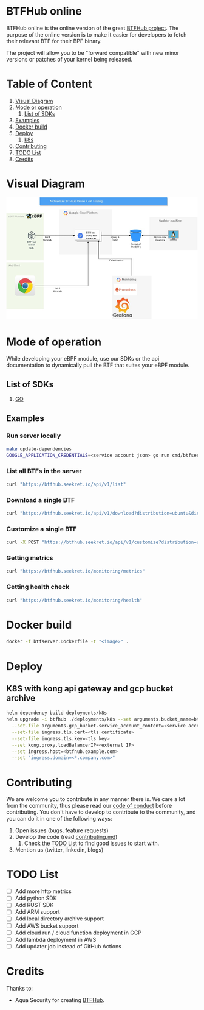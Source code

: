 # BTFHub online
BTFHub online is the online version of the great [BTFHub project](https://github.com/aquasecurity/btfhub).
The purpose of the online version is to make it easier for developers to fetch their relevant BTF for their BPF binary.

The project will allow you to be "forward compatible" with new minor versions or patches of your kernel being released.

# Table of Content
1. [Visual Diagram](#visual-diagram)
2. [Mode or operation](#mode-of-operation)
   1. [List of SDKs](#list-of-sdks)
3. [Examples](#examples)
4. [Docker build](#docker-build)
5. [Deploy](#deploy)
   1. [k8s](#k8s-with-kong-api-gateway-and-gcp-bucket-archive)
6. [Contributing](#contributing)
7. [TODO List](#todo-list)
8. [Credits](#credits)

# Visual Diagram
![](docs/BTFHubOnline.jpg)

# Mode of operation
While developing your eBPF module, use our SDKs or the api documentation to dynamically pull the BTF that suites
your eBPF module.

## List of SDKs
1. [GO](https://github.com/seek-ret/btfhub-online-go)

## Examples
### Run server locally
```bash
make update-dependencies
GOOGLE_APPLICATION_CREDENTIALS=<service account json> go run cmd/btfserver/main.go -t ./tools -p 8080 -b <bucket name>
```

### List all BTFs in the server
```bash
curl "https://btfhub.seekret.io/api/v1/list"
```

### Download a single BTF
```bash
curl "https://btfhub.seekret.io/api/v1/download?distribution=ubuntu&distribution_version=20.04&kernel_version=5.11.0-1022-gcp&arch=x86_64" -o btf.tar.gz
```

### Customize a single BTF
```bash
curl -X POST "https://btfhub.seekret.io/api/v1/customize?distribution=ubuntu&distribution_version=20.04&kernel_version=5.11.0-1022-gcp&arch=x86_64" -F bpf=@<path to bpf.core.o> -o btf.tar.gz
```

### Getting metrics
```bash
curl "https://btfhub.seekret.io/monitoring/metrics"
```

### Getting health check
```bash
curl "https://btfhub.seekret.io/monitoring/health"
```

# Docker build

```bash
docker -f btfserver.Dockerfile -t "<image>" .
```

# Deploy
## K8S with kong api gateway and gcp bucket archive
```bash
helm dependency build deployments/k8s
helm upgrade -i btfhub ./deployments/k8s --set arguments.bucket_name=btfhub           \
  --set-file arguments.gcp_bucket.service_account_content=<service account json file> \
  --set-file ingress.tls.cert=<tls certificate>                                       \
  --set-file ingress.tls.key=<tls key>                                                \
  --set kong.proxy.loadBalancerIP=<external IP>                                       \
  --set ingress.host=<btfhub.example.com>                                             \
  --set "ingress.domain=<*.company.com>" 
```

# Contributing

We are welcome you to contribute in any manner there is.
We care a lot from the community, thus please read our [code of conduct](./CODE_OF_CONDUCT.md) before contributing.
You don't have to develop to contribute to the community, and you can do it in one of the following ways:

1. Open issues (bugs, feature requests)
2. Develop the code (read [contributing.md](./CONTRIBUTING.md))
   1. Check the [TODO List](#todo-list) to find good issues to start with.
3. Mention us (twitter, linkedin, blogs)

# TODO List
 - [ ] Add more http metrics
 - [ ] Add python SDK
 - [ ] Add RUST SDK
 - [ ] Add ARM support
 - [ ] Add local directory archive support
 - [ ] Add AWS bucket support
 - [ ] Add cloud run / cloud function deployment in GCP
 - [ ] Add lambda deployment in AWS
 - [ ] Add updater job instead of GitHub Actions

# Credits

Thanks to:

* Aqua Security for creating [BTFHub](https://github.com/aquasecurity/btfhub).
